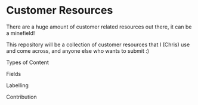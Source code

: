 # Customer Resources

There are a huge amount of customer related resources out there, it can be a minefield!

This repository will be a collection of customer resources that I (Chris) use and come across, and anyone else who wants to submit :)

Types of Content

Fields

Labelling

Contribution
